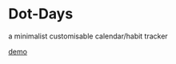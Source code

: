 # Dot-Days
a minimalist customisable calendar/habit tracker

[demo](https://raw.githubusercontent.com/tjarnikova/Dot-Days/main/DayDotPlotter.ipynb)
